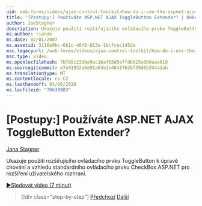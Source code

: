 ```yaml
---
uid: web-forms/videos/ajax-control-toolkit/how-do-i-use-the-aspnet-ajax-togglebutton-extender
title: '[Postupy:] Používáte ASP.NET AJAX ToggleButton Extender? | Dokumenty Microsoft'
author: JoeStagner
description: Ukazuje použití rozšiřujícího ovládacího prvku ToggleButton k úpravě chování a vzhledu standardního ovládacího prvku CheckBox ASP.NET pro vylepšení uživatele...
ms.author: riande
ms.date: 02/01/2007
ms.assetid: 3116e9bc-681c-48f9-813e-1bcfcec145da
msc.legacyurl: /web-forms/videos/ajax-control-toolkit/how-do-i-use-the-aspnet-ajax-togglebutton-extender
msc.type: video
ms.openlocfilehash: 7b708c23dbe9ac16af55d5effdb015a8b0aaa010
ms.sourcegitcommit: e7e91932a6e91a63e2e46417626f39d6b244a3ab
ms.translationtype: MT
ms.contentlocale: cs-CZ
ms.lasthandoff: 03/06/2020
ms.locfileid: "78638983"
---
```

# <a name="how-do-i-use-the-aspnet-ajax-togglebutton-extender"></a>[Postupy:] Používáte ASP.NET AJAX ToggleButton Extender?

[Jana Stagner](https://github.com/JoeStagner)

Ukazuje použití rozšiřujícího ovládacího prvku ToggleButton k úpravě chování a vzhledu standardního ovládacího prvku CheckBox ASP.NET pro rozšíření uživatelského rozhraní.

[&#9654;Sledovat video (7 minut)](https://channel9.msdn.com/Blogs/ASP-NET-Site-Videos/how-do-i-use-the-aspnet-ajax-togglebutton-extender)

> [!div class="step-by-step"]
> [Předchozí](how-do-i-use-the-aspnet-ajax-hovermenu-extender.md)
> [Další](how-do-i-use-the-aspnet-ajax-dropshadow-extender.md)
